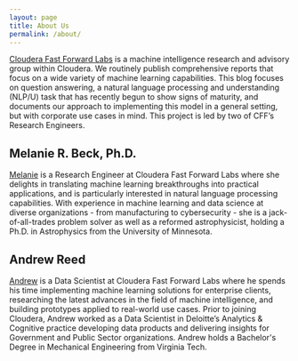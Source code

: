 ```yaml
---
layout: page
title: About Us
permalink: /about/
---
```


[Cloudera Fast Forward Labs](https://www.cloudera.com/about/services-and-support/fast-forward-labs.html) is a machine intelligence research and advisory group within Cloudera. We routinely publish comprehensive reports that focus on a wide variety of machine learning capabilities. This blog focuses on question answering, a natural language processing and understanding (NLP/U) task that has recently begun to show signs of maturity, and documents our approach to implementing this model in a general setting, but with corporate use cases in mind.
This project is led by two of CFF’s Research Engineers.
 

## Melanie R. Beck, Ph.D.
[Melanie](www.linkedin.com/in/melanierbeck) is a Research Engineer at Cloudera Fast Forward Labs where she delights in translating machine learning breakthroughs into practical applications, and is particularly interested in natural language processing capabilities. With experience in machine learning and data science at diverse organizations - from manufacturing to cybersecurity - she is a jack-of-all-trades problem solver as well as a reformed astrophysicist, holding a Ph.D. in Astrophysics from the University of Minnesota. 

## Andrew Reed
[Andrew](https://www.linkedin.com/in/andrew-r-reed) is a Data Scientist at Cloudera Fast Forward Labs where he spends his time implementing machine learning solutions for enterprise clients, researching the latest advances in the field of machine intelligence, and building prototypes applied to real-world use cases. Prior to joining Cloudera, Andrew worked as a Data Scientist in Deloitte’s Analytics & Cognitive practice developing data products and delivering insights for Government and Public Sector organizations. Andrew holds a Bachelor's Degree in Mechanical Engineering from Virginia Tech. 

